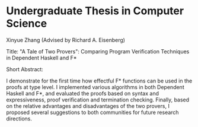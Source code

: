 Undergraduate Thesis in Computer Science
===============================================================================================
Xinyue Zhang (Advised by Richard A. Eisenberg)

Title: "A Tale of Two Provers": Comparing Program Verification Techniques in Dependent Haskell and F*

Short Abstract: 

I demonstrate for the first time how effectful F* functions can be used in the proofs at type level. I implemented 
various algorithms in both Dependent Haskell and F*, and evaluated the proofs based on syntax and expressiveness, 
proof verification and termination checking. Finally, based on the relative advantages and disadvantages of the two
provers, I proposed several suggestions to both communities for future research directions.
